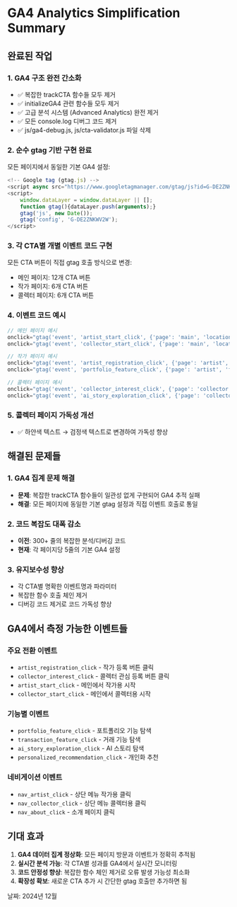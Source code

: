 # GA4 Analytics Simplification Summary

## 완료된 작업

### 1. GA4 구조 완전 간소화
- ✅ 복잡한 trackCTA 함수들 모두 제거
- ✅ initializeGA4 관련 함수들 모두 제거  
- ✅ 고급 분석 시스템 (Advanced Analytics) 완전 제거
- ✅ 모든 console.log 디버그 코드 제거
- ✅ js/ga4-debug.js, js/cta-validator.js 파일 삭제

### 2. 순수 gtag 기반 구현 완료
모든 페이지에서 동일한 기본 GA4 설정:
```javascript
<!-- Google tag (gtag.js) -->
<script async src="https://www.googletagmanager.com/gtag/js?id=G-DE2ZNKWV2W"></script>
<script>
    window.dataLayer = window.dataLayer || [];
    function gtag(){dataLayer.push(arguments);}
    gtag('js', new Date());
    gtag('config', 'G-DE2ZNKWV2W');
</script>
```

### 3. 각 CTA별 개별 이벤트 코드 구현
모든 CTA 버튼이 직접 gtag 호출 방식으로 변경:
- 메인 페이지: 12개 CTA 버튼
- 작가 페이지: 6개 CTA 버튼  
- 콜렉터 페이지: 6개 CTA 버튼

### 4. 이벤트 코드 예시
```javascript
// 메인 페이지 예시
onclick="gtag('event', 'artist_start_click', {'page': 'main', 'location': 'hero'});"
onclick="gtag('event', 'collector_start_click', {'page': 'main', 'location': 'hero'});"

// 작가 페이지 예시  
onclick="gtag('event', 'artist_registration_click', {'page': 'artist', 'location': 'hero'});"
onclick="gtag('event', 'portfolio_feature_click', {'page': 'artist', 'feature': 'portfolio'});"

// 콜렉터 페이지 예시
onclick="gtag('event', 'collector_interest_click', {'page': 'collector', 'location': 'hero'});"
onclick="gtag('event', 'ai_story_exploration_click', {'page': 'collector', 'feature': 'ai_story'});"
```

### 5. 콜렉터 페이지 가독성 개선
- ✅ 하얀색 텍스트 → 검정색 텍스트로 변경하여 가독성 향상

## 해결된 문제들

### 1. GA4 집계 문제 해결
- **문제**: 복잡한 trackCTA 함수들이 일관성 없게 구현되어 GA4 추적 실패
- **해결**: 모든 페이지에 동일한 기본 gtag 설정과 직접 이벤트 호출로 통일

### 2. 코드 복잡도 대폭 감소
- **이전**: 300+ 줄의 복잡한 분석/디버깅 코드
- **현재**: 각 페이지당 5줄의 기본 GA4 설정

### 3. 유지보수성 향상
- 각 CTA별 명확한 이벤트명과 파라미터
- 복잡한 함수 호출 체인 제거
- 디버깅 코드 제거로 코드 가독성 향상

## GA4에서 측정 가능한 이벤트들

### 주요 전환 이벤트
- `artist_registration_click` - 작가 등록 버튼 클릭
- `collector_interest_click` - 콜렉터 관심 등록 버튼 클릭
- `artist_start_click` - 메인에서 작가용 시작
- `collector_start_click` - 메인에서 콜렉터용 시작

### 기능별 이벤트
- `portfolio_feature_click` - 포트폴리오 기능 탐색
- `transaction_feature_click` - 거래 기능 탐색  
- `ai_story_exploration_click` - AI 스토리 탐색
- `personalized_recommendation_click` - 개인화 추천

### 네비게이션 이벤트
- `nav_artist_click` - 상단 메뉴 작가용 클릭
- `nav_collector_click` - 상단 메뉴 콜렉터용 클릭
- `nav_about_click` - 소개 페이지 클릭

## 기대 효과

1. **GA4 데이터 집계 정상화**: 모든 페이지 방문과 이벤트가 정확히 추적됨
2. **실시간 분석 가능**: 각 CTA별 성과를 GA4에서 실시간 모니터링
3. **코드 안정성 향상**: 복잡한 함수 체인 제거로 오류 발생 가능성 최소화
4. **확장성 확보**: 새로운 CTA 추가 시 간단한 gtag 호출만 추가하면 됨

날짜: 2024년 12월